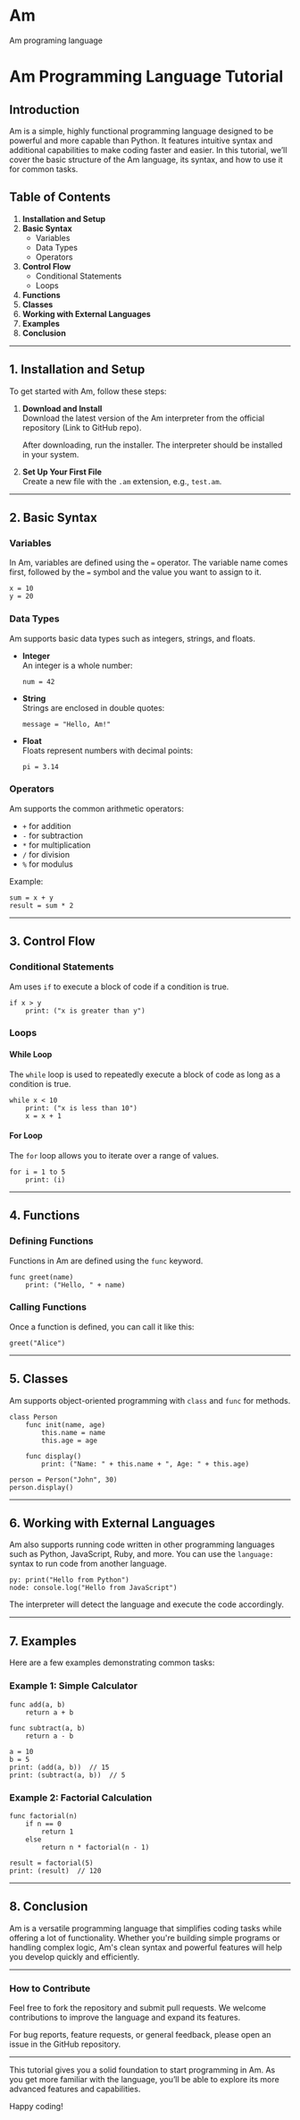 # Am
Am programing language

# **Am Programming Language Tutorial**

## Introduction

Am is a simple, highly functional programming language designed to be powerful and more capable than Python. It features intuitive syntax and additional capabilities to make coding faster and easier. In this tutorial, we’ll cover the basic structure of the Am language, its syntax, and how to use it for common tasks.

## Table of Contents

1. **Installation and Setup**
2. **Basic Syntax**
    - Variables
    - Data Types
    - Operators
3. **Control Flow**
    - Conditional Statements
    - Loops
4. **Functions**
5. **Classes**
6. **Working with External Languages**
7. **Examples**
8. **Conclusion**

---

## **1. Installation and Setup**

To get started with Am, follow these steps:

1. **Download and Install**  
   Download the latest version of the Am interpreter from the official repository (Link to GitHub repo).  
   
   After downloading, run the installer. The interpreter should be installed in your system.

2. **Set Up Your First File**  
   Create a new file with the `.am` extension, e.g., `test.am`.

---

## **2. Basic Syntax**

### **Variables**

In Am, variables are defined using the `=` operator. The variable name comes first, followed by the `=` symbol and the value you want to assign to it.

```am
x = 10
y = 20
```

### **Data Types**

Am supports basic data types such as integers, strings, and floats.

- **Integer**  
  An integer is a whole number:
  ```am
  num = 42
  ```

- **String**  
  Strings are enclosed in double quotes:
  ```am
  message = "Hello, Am!"
  ```

- **Float**  
  Floats represent numbers with decimal points:
  ```am
  pi = 3.14
  ```

### **Operators**

Am supports the common arithmetic operators:

- `+` for addition
- `-` for subtraction
- `*` for multiplication
- `/` for division
- `%` for modulus

Example:
```am
sum = x + y
result = sum * 2
```

---

## **3. Control Flow**

### **Conditional Statements**

Am uses `if` to execute a block of code if a condition is true.

```am
if x > y
    print: ("x is greater than y")
```

### **Loops**

#### **While Loop**

The `while` loop is used to repeatedly execute a block of code as long as a condition is true.

```am
while x < 10
    print: ("x is less than 10")
    x = x + 1
```

#### **For Loop**

The `for` loop allows you to iterate over a range of values.

```am
for i = 1 to 5
    print: (i)
```

---

## **4. Functions**

### **Defining Functions**

Functions in Am are defined using the `func` keyword.

```am
func greet(name)
    print: ("Hello, " + name)
```

### **Calling Functions**

Once a function is defined, you can call it like this:

```am
greet("Alice")
```

---

## **5. Classes**

Am supports object-oriented programming with `class` and `func` for methods.

```am
class Person
    func init(name, age)
        this.name = name
        this.age = age

    func display()
        print: ("Name: " + this.name + ", Age: " + this.age)

person = Person("John", 30)
person.display()
```

---

## **6. Working with External Languages**

Am also supports running code written in other programming languages such as Python, JavaScript, Ruby, and more. You can use the `language:` syntax to run code from another language.

```am
py: print("Hello from Python")
node: console.log("Hello from JavaScript")
```

The interpreter will detect the language and execute the code accordingly.

---

## **7. Examples**

Here are a few examples demonstrating common tasks:

### **Example 1: Simple Calculator**

```am
func add(a, b)
    return a + b

func subtract(a, b)
    return a - b

a = 10
b = 5
print: (add(a, b))  // 15
print: (subtract(a, b))  // 5
```

### **Example 2: Factorial Calculation**

```am
func factorial(n)
    if n == 0
        return 1
    else
        return n * factorial(n - 1)

result = factorial(5)
print: (result)  // 120
```

---

## **8. Conclusion**

Am is a versatile programming language that simplifies coding tasks while offering a lot of functionality. Whether you're building simple programs or handling complex logic, Am's clean syntax and powerful features will help you develop quickly and efficiently.

---

### **How to Contribute**

Feel free to fork the repository and submit pull requests. We welcome contributions to improve the language and expand its features.

For bug reports, feature requests, or general feedback, please open an issue in the GitHub repository.

---

This tutorial gives you a solid foundation to start programming in Am. As you get more familiar with the language, you’ll be able to explore its more advanced features and capabilities.

Happy coding!
